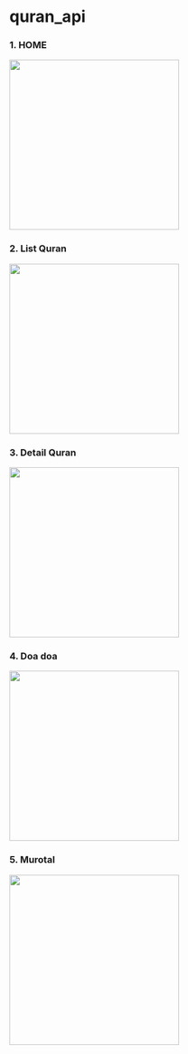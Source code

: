 # quran_api


<div class= "row">
<p><h3>1. HOME</h3><img  width="300" src="https://github.com/awangr/quran_/assets/113409906/00b148c5-5718-4edf-94af-746a5c196d98" alt="" /></p>
<p><h3>2. List Quran</h3><img width="300" src="https://github.com/awangr/quran_/assets/113409906/941e2ec3-1a0b-49e0-8e4b-cd6f2bf9db8f" alt="" /></p>
<p><h3>3. Detail Quran</h3><img width="300" src="https://github.com/awangr/quran_/assets/113409906/ac537254-d823-43d6-afba-c59015cb65be" alt="" /></p>
<p><h3>4. Doa doa </h3><img width="300" src="https://github.com/awangr/quran_/assets/113409906/fdb3fcfe-07b5-4dc0-9333-68ba0a9dc7ad" alt="" /></p>
<p><h3>5. Murotal </h3><img width="300" src="https://github.com/awangr/quran_/assets/113409906/fd33e5b7-06e3-4abf-a5a6-a3e95657fb2b" alt="" /></p>
</div>


